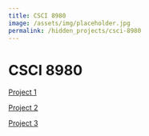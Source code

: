 ```yaml
---
title: CSCI 8980
image: /assets/img/placeholder.jpg
permalink: /hidden_projects/csci-8980
---
```


# CSCI 8980

[Project 1](/hidden_projects/csci-8980/project-1)

[Project 2](/hidden_projects/csci-8980/project-2)

[Project 3](/hidden_projects/csci-8980/project-3)
